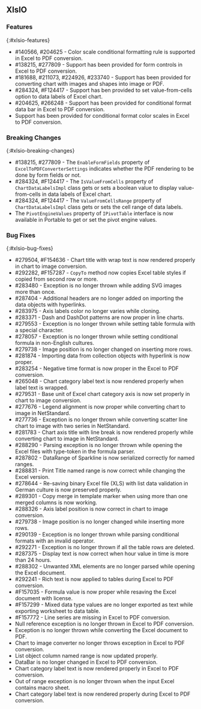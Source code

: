 ## XlsIO

### Features
{:#xlsio-features}

* \#140566, \#204625 - Color scale conditional formatting rule is supported in Excel to PDF conversion.
* \#138215, \#277809 - Support has been provided for form controls in Excel to PDF conversion.
* \#181688, \#211073, \#224926, \#233740 - Support has been provided for converting chart with images and shapes into image or PDF.
* \#284324, \#F124417 - Support has ben provided to set value-from-cells option to data labels of Excel chart.
* \#204625, \#266248 - Support has been provided for conditional format data bar in Excel to PDF conversion.
* Support has been provided for conditional format color scales in Excel to PDF conversion.

### Breaking Changes
{:#xlsio-breaking-changes}

* \#138215, \#277809 - The `EnableFormFields` property of `ExcelToPDFConverterSettings` indicates whether the PDF rendering to be done by form fields or not.
* \#284324, \#F124417 - The `IsValueFromCells` property of `ChartDataLabelsImpl` class gets or sets a boolean value to display value-from-cells in data labels of Excel chart.
* \#284324, \#F124417 -  The `ValueFromCellsRange` property of `ChartDataLabelsImpl` class gets or sets the cell range of data labels.
* The `PivotEngineValues` property of `IPivotTable` interface is now available in Portable to get or set the pivot engine values.

### Bug Fixes
{:#xlsio-bug-fixes}

* \#279504, \#F154636 - Chart title with wrap text is now rendered properly in chart to image conversion.
* \#292282, \#F157287 - `CopyTo` method now copies Excel table styles if copied from second row or more.
* \#283480 - Exception is no longer thrown while adding SVG images more than once.
* \#287404 - Additional headers are no longer added on importing the data objects with hyperlinks.
* \#283975 - Axis labels color no longer varies while cloning.
* \#283371 - Dash and DashDot patterns are now proper in line charts.
* \#279553 - Exception is no longer thrown while setting table formula with a special character.
* \#278057 - Exception is no longer thrown while setting conditional formula in non-English cultures.
* \#279738 - Image position is no longer changed on inserting more rows.
* \#281874 - Importing data from collection objects with hyperlink is now proper.
* \#283254 - Negative time format is now proper in the Excel to PDF conversion.
* \#265048 - Chart category label text is now rendered properly when label text is wrapped.
* \#279531 - Base unit of Excel chart category axis is now set properly in chart to image conversion.
* \#277676 - Legend alignment is now proper while converting chart to image in NetStandard.
* \#277736 - Exception is no longer thrown while converting scatter line chart to image with two series in NetStandard.
* \#281783 - Chart axis title with line break is now rendered properly while converting chart to image in NetStandard.
* \#288290 - Parsing exception is no longer thrown while opening the Excel files with type-token in the formula parser.
* \#287802 - DataRange of Sparkline is now serialized correctly for named ranges.
* \#288831 - Print Title named range is now correct while changing the Excel version.
* \#278644 - Re-saving binary Excel file (XLS) with list data validation in German culture is now preserved properly.
* \#289301 - Copy merge in template marker when using more than one merged columns is now working.
* \#288326 - Axis label position is now correct in chart to image conversion.
* \#279738 - Image position is no longer changed while inserting more rows.
* \#290139 - Exception is no longer thrown while parsing conditional formats with an invalid operator.
* \#292271 - Exception is no longer thrown if all the table rows are deleted.
* \#287375 - Display text is now correct when hour value in time is more than 24 hours.
* \#288302 - Unwanted XML elements are no longer parsed while opening the Excel document.
* \#292241 - Rich text is now applied to tables during Excel to PDF conversion.
* \#F157035 - Formula value is now proper while resaving the Excel document with license.
* \#F157299 - Mixed data type values are no longer exported as text while exporting worksheet to data table.
* \#F157772 - Line series are missing in Excel to PDF conversion.
* Null reference exception is no longer thrown in Excel to PDF conversion.
* Exception is no longer thrown while converting the Excel document to PDF.
* Chart to image converter no longer throws exception in Excel to PDF conversion.
* List object column named range is now updated properly.
* DataBar is no longer changed in Excel to PDF conversion.
* Chart category label text is now rendered properly in Excel to PDF conversion.
* Out of range exception is no longer thrown when the input Excel contains macro sheet.
* Chart category label text is now rendered properly during Excel to PDF conversion.